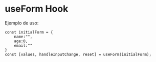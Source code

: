 # useForm Hook

Ejemplo de uso:

```
const initialForm = {
    name:"",
    age:0,
    email:""
}
const [values, handleInputChange, reset] = useForm(initialForm);
```
